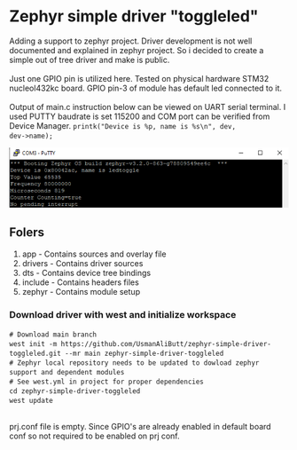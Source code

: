 # Zephyr simple driver "toggleled"
Adding a support to zephyr project. Driver development is not well documented and explained in zephyr project. So i decided to create a simple out of tree driver and make is public.
<br><br>Just one GPIO pin is utilized here. Tested on physical hardware STM32 nucleol432kc board. GPIO pin-3 of module has default led connected to it.
<br><br>Output of main.c instruction below can be viewed on UART serial terminal. I used PUTTY baudrate is set 115200 and COM port can be verified from Device Manager. 
<code>printk("Device is %p, name is %s\n", dev, dev->name);</code>

![Output on UART](Untitled.png)

<h2>Folers</h2>
<ol>
  <li>app     - Contains sources and overlay file</li>
  <li>drivers - Contains driver sources</li>
  <li>dts     - Contains device tree bindings</li>
  <li>include - Contains headers files</li>
  <li>zephyr  - Contains module setup</li>
</ol>

<h3>Download driver with west and initialize workspace</h3>
<code># Download main branch
west init -m https://github.com/UsmanAliButt/zephyr-simple-driver-toggleled.git --mr main zephyr-simple-driver-toggleled
# Zephyr local repository needs to be updated to dowload zephyr support and dependent modules 
# See west.yml in project for proper dependencies
cd zephyr-simple-driver-toggleled
west update</code>

<br>prj.conf file is empty. Since GPIO's are already enabled in default board conf so not required to be enabled on prj conf. 
